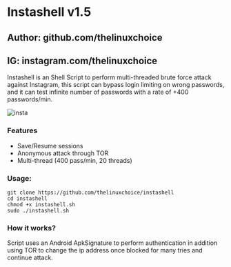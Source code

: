 # Instashell v1.5
## Author: github.com/thelinuxchoice
## IG: instagram.com/thelinuxchoice

Instashell is an Shell Script to perform multi-threaded brute force attack against Instagram, this script can bypass login limiting on wrong passwords, and it can test infinite number of passwords with a rate of +400 passwords/min.

![insta](https://user-images.githubusercontent.com/34893261/37858917-a6f23ae2-2eea-11e8-9f58-9a688390cfb0.png)

### Features
- Save/Resume sessions
- Anonymous attack through TOR
- Multi-thread (400 pass/min, 20 threads)

### Usage:
```
git clone https://github.com/thelinuxchoice/instashell
cd instashell
chmod +x instashell.sh
sudo ./instashell.sh
```

### How it works?

Script uses an Android ApkSignature to perform authentication in addition using TOR to change the ip address once blocked for many tries and continue attack.

